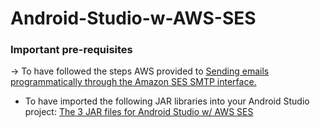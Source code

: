 # Android-Studio-w-AWS-SES #

<h3>Important pre-requisites</h3>
-> To have followed the steps AWS provided to <a href="https://docs.aws.amazon.com/ses/latest/dg/send-using-smtp-programmatically.html">Sending emails programmatically through the Amazon SES SMTP interface.</a>

- To have imported the following JAR libraries into your Android Studio project: [The 3 JAR files for Android Studio w/ AWS SES](https://drive.google.com/drive/folders/1q5n2ROQvlmvkW7DAWyhGxzceRustouhK)
